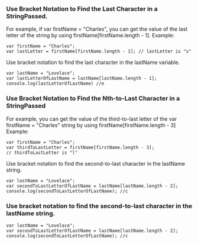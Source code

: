 ### Use Bracket Notation to Find the Last Character in a StringPassed.
For example, if var firstName = "Charles", you can get the value of the last letter of the string by using firstName[firstName.length - 1].
Example:

    var firstName = "Charles";
    var lastLetter = firstName[firstName.length - 1]; // lastLetter is "s"
 Use bracket notation to find the last character in the lastName variable.

    var lastName = "Lovelace";
    var lastLetterOfLastName = lastName[lastName.length - 1];
    console.log(lastLetterOfLastName) //e
### Use Bracket Notation to Find the Nth-to-Last Character in a StringPassed
For example, you can get the value of the third-to-last letter of the var firstName = "Charles" string by using firstName[firstName.length - 3]
Example:

    var firstName = "Charles";
    var thirdToLastLetter = firstName[firstName.length - 3]; 
    // thirdToLastLetter is "l"
Use bracket notation to find the second-to-last character in the lastName string.

    var lastName = "Lovelace";
    var secondToLastLetterOfLastName = lastName[lastName.length - 2]; 
    console.log(secondToLastLetterOfLastName); //c
### Use bracket notation to find the second-to-last character in the lastName string.

    var lastName = "Lovelace";
    var secondToLastLetterOfLastName = lastName[lastName.length - 2];
    console.log(secondToLastLetterOfLastName); //c